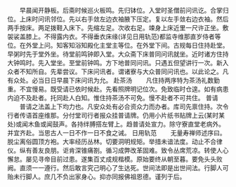 <!-- { "loadSidebar": true } -->
　　早晨闻开静板。后斋时候巡火板鸣。先归钵位。入堂时圣僧前问讯讫。合掌归位。上床时问讯邻位。先以右手敛左边衣袖腋下压定。复以左手敛右边衣袖。然后两手按床。两足拨鞋入床下。先缩左足。次收右足。竦身上床近里一尺许正坐。敷袈裟盖膝上。不得露内衣。不得垂衣床缘(详见日用轨范)都监寺维那直岁侍者等位。在外堂上问。知客知浴知殿化主堂主等位。在外堂下间。古规每日住持赴堂。早粥时先于堂外坐。待堂前鸣钟即入堂。大众斋下床普同问讯就坐。近时诸方住持大钟鸣时。先入堂坐。至堂前钟鸣。方下地普同问讯。只遇五但望讲行一次。新入众者不知所自。先辈尝议。下床问讯者。谓诸寮与大众普同问讯也。以此论之。凡有众处。必当日日早晨下床问讯为允。
赴茶汤
　　凡住持两序特为茶汤礼数勤重。不宜慢易。既受请已依时候赴。先看照牌明记位次。免致临时仓遑。如有病患内迫不及赴者。托同赴人白知。惟住持茶汤不可免。慢不赴者不可共住。
普请
　　普请之法盖上下均力也。凡安众处有必合资众力而办者。库司先禀住持。次令行者传语首座维那。分付堂司行者报众挂普请牌。仍用小片纸书贴牌上云(某时某处)或闻木鱼或闻鼓声。各持绊膊搭左臂上。趋普请处宣力。除守寮直堂老病外。并宜齐赴。当思古人一日不作一日不食之诫。
日用轨范
　　无量寿禅师述序曰。脱尘离俗圆顶方袍。大率经历丛林。切要洞明规矩。举措未谙法度。动止不合律仪。纵有善友良朋。讵肯深锥痛劄。循习成弊改革固难。致令丛席荒凉。转使人心懈怠。屡见寻帝目前过患。遂集百丈成规楷模。原始要终从朝至暮。要免头头败阙。直须一一遵行。然后敢言究己明心了生达死。世间法即是出世间法。行脚人可贻未行脚人。庶几不负出家身心。抑亦同报佛祖恩德。谨列于后。
